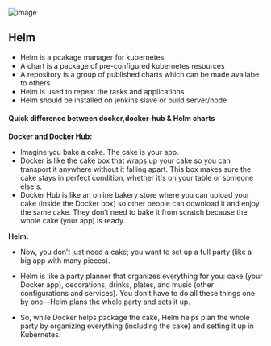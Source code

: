 ![image](https://github.com/user-attachments/assets/f7359c3a-5836-4201-a84b-34efe91bedd6)


## Helm 
- Helm is a pcakage manager for kubernetes
- A chart is a package of pre-configured kubernetes resources
- A repository is a group of published charts which can be made availabe to others
- Helm is used to repeat the tasks and applications
- Helm should be installed on jenkins slave or build server/node

#### Quick difference between docker,docker-hub & Helm charts
**Docker and Docker Hub:**
- Imagine you bake a cake. The cake is your app.
- Docker is like the cake box that wraps up your cake so you can transport it anywhere without it falling apart. This box makes sure the cake stays in perfect condition, whether it's on your table or someone else's.
- Docker Hub is like an online bakery store where you can upload your cake (inside the Docker box) so other people can download it and enjoy the same cake. They don’t need to bake it from scratch because the whole cake (your app) is ready.

**Helm:**
- Now, you don’t just need a cake; you want to set up a full party (like a big app with many pieces).

- Helm is like a party planner that organizes everything for you: cake (your Docker app), decorations, drinks, plates, and music (other configurations and services). You don’t have to do all these things one by one—Helm plans the whole party and sets it up.

- So, while Docker helps package the cake, Helm helps plan the whole party by organizing everything (including the cake) and setting it up in Kubernetes.
